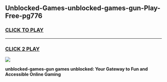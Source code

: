 
## Unblocked-Games-unblocked-games-gun-Play-Free-pg776
<h3>
<a href="https://premium76.site?title=unblocked-games-gun&ref=22A">CLICK TO PLAY</a></h3>
<hr>

<h3>
<a href="https://premium76.site?title=unblocked-games-gun&ref=22A">CLICK 2 PLAY</a>
  
</h3>

<a href="https://premium76.site?title=unblocked-games-gun&ref=22A"><img src="https://clearcache.store/games.png"></a>


**unblocked-games-gun games unblocked: Your Gateway to Fun and Accessible Online Gaming**
